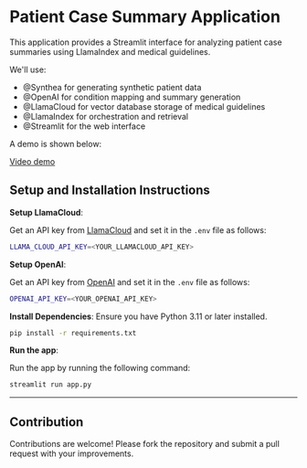 # Patient Case Summary Application

This application provides a Streamlit interface for analyzing patient case summaries using LlamaIndex and medical guidelines.

We'll use:
- @Synthea for generating synthetic patient data
- @OpenAI for condition mapping and summary generation
- @LlamaCloud for vector database storage of medical guidelines
- @LlamaIndex for orchestration and retrieval
- @Streamlit for the web interface

A demo is shown below:

[Video demo](demo.mp4)

## Setup and Installation Instructions

**Setup LlamaCloud**:

Get an API key from [LlamaCloud](https://cloud.llamaindex.ai/) and set it in the `.env` file as follows:

```bash
LLAMA_CLOUD_API_KEY=<YOUR_LLAMACLOUD_API_KEY> 
```

**Setup OpenAI**:

Get an API key from [OpenAI](https://openai.com/) and set it in the `.env` file as follows:

```bash
OPENAI_API_KEY=<YOUR_OPENAI_API_KEY> 
```

**Install Dependencies**:
   Ensure you have Python 3.11 or later installed.
   ```bash
   pip install -r requirements.txt
   ```

**Run the app**:

   Run the app by running the following command:

   ```bash
   streamlit run app.py
   ```

---

## Contribution

Contributions are welcome! Please fork the repository and submit a pull request with your improvements.